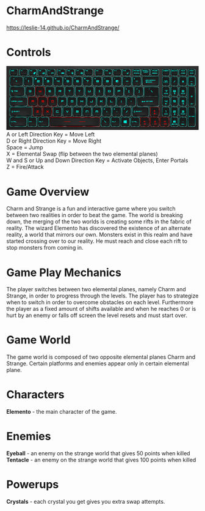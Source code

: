 # CharmAndStrange  
https://leslie-14.github.io/CharmAndStrange/  
  
# Controls  
![My Controls](https://github.com/LesLie-14/CharmAndStrange/blob/master/Keyboard-3.PNG)
A or Left Direction Key = Move Left  
D or Right Direction Key = Move Right  
Space = Jump  
X = Elemental Swap (flip between the two elemental planes)  
W and S or Up and Down Direction Key = Activate Objects, Enter Portals  
Z = Fire/Attack  
  
# Game Overview  
Charm and Strange is a fun and interactive game where you switch between two realities in order to beat the game. The world is breaking down, the merging of the two worlds is creating some rifts in the fabric of reality. The wizard Elemento has discovered the existence of an alternate reality, a world that mirrors our own. Monsters exist in this realm and have started crossing over to our reality. He must reach and close each rift to stop monsters from coming in.
  
# Game Play Mechanics  
The player switches between two elemental planes, namely Charm and Strange, in order to progress through the levels. The player has to strategize when to switch in order to overcome obstacles on each level. Furthermore the player as a fixed amount of shifts available and when he reaches 0 or is hurt by an enemy or falls off screen the level resets and must start over.
  
# Game World  
The game world is composed of two opposite elemental planes Charm and Strange. Certain platforms and enemies appear only in certain elemental plane.
  
# Characters  
**Elemento** - the main character of the game.  

# Enemies
**Eyeball** - an enemy on the strange world that gives 50 points when killed  
**Tentacle** - an enemy on the strange world that gives 100 points when killed  

# Powerups  
**Crystals** - each crystal you get gives you extra swap attempts.  
